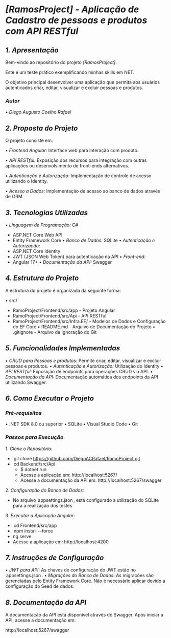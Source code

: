 # *[RamosProject] - Aplicação de Cadastro de pessoas e produtos com API RESTful*

## *1. Apresentação*

Bem-vindo ao repositório do projeto *[RamosProject]*. 

Este é um teste prático exemplificando minhas skills em NET.

O objetivo principal desenvolver uma aplicação que permita aos usuários autenticados criar, editar, visualizar e excluir pessoas e produtos.

### *Autor*
•⁠  ⁠*Diego Augusto Coelho Rafael*

## *2. Proposta do Projeto*

O projeto consiste em:

•⁠  ⁠*Frontend Angular:* Interface web para interação com produto.

•⁠  ⁠*API RESTful:* Exposição dos recursos  para integração com outras aplicações ou desenvolvimento de front-ends alternativos.

•⁠  ⁠*Autenticação e Autorização:* Implementação de controle de acesso utilizando o Identity.

•⁠  ⁠*Acesso a Dados:* Implementação de acesso ao banco de dados através de ORM.

## *3. Tecnologias Utilizadas*

•⁠  ⁠*Linguagem de Programação:* C#
  - ASP.NET Core Web API
  - Entity Framework Core
•⁠  ⁠*Banco de Dados:* SQLite
•⁠  ⁠*Autenticação e Autorização:*
  - ASP.NET Core Identity
  - JWT (JSON Web Token) para autenticação na API
•⁠  ⁠*Front-end:*
  - Angular 17+
•⁠  ⁠*Documentação da API:* Swagger

## *4. Estrutura do Projeto*

A estrutura do projeto é organizada da seguinte forma:

•⁠  ⁠src/
  - RamoProject/Frontend/src/app - Projeto Angular
  - RamoProject/Frontend/src/Api - API RESTful
  - RamoProject/Frontend/src/Infra.EF/ - Modelos de Dados e Configuração do EF Core
•⁠  ⁠README.md - Arquivo de Documentação do Projeto
•⁠  ⁠.gitignore - Arquivo de Ignoração do Git

## *5. Funcionalidades Implementadas*

•⁠  ⁠*CRUD para Pessoas e produtos:* Permite criar, editar, visualizar e excluir pessoas e produtos.
•⁠  ⁠*Autenticação e Autorização:* Utilização do Identity
•⁠  ⁠*API RESTful:* Exposição de endpoints para operações CRUD via API.
•⁠  ⁠*Documentação da API:* Documentação automática dos endpoints da API utilizando Swagger.

## *6. Como Executar o Projeto*

### *Pré-requisitos*

•⁠  ⁠.NET SDK 8.0 ou superior
•⁠  ⁠SQLite
•⁠  ⁠Visual Studio Code
•⁠  ⁠Git

### *Passos para Execução*

1.⁠ ⁠*Clone o Repositório:*
   - ⁠ git clone https://github.com/DiegoACRafael/RamoProject.git
   - ⁠ cd Backend/src/Api ⁠
        - $ dotnet run
        - Acesse a aplicação em: http://localhost:5267/
        - Acesse a documentação da API em: http://localhost:5267/swagger

2.⁠ ⁠*Configuração do Banco de Dados:*
   - No arquivo ⁠ appsettings.json ⁠, está configurado a utilização do SQLite para a realização dos testes

3.⁠ ⁠*Executar a Aplicação Angular:*
   - ⁠ cd Frontend/src/app
   - ⁠ npm install --force
   - ng serve
   - Acesse a aplicação em: http://localhost:4200

## *7. Instruções de Configuração*

•⁠  ⁠*JWT para API:* As chaves de configuração do JWT estão no ⁠ appsettings.json ⁠.
•⁠  ⁠*Migrações do Banco de Dados:* As migrações são gerenciadas pelo Entity Framework Core. Não é necessário aplicar devido a configuração do Seed de dados.

## *8. Documentação da API*

A documentação da API está disponível através do Swagger. Após iniciar a API, acesse a documentação em:

http://localhost:5267/swagger
